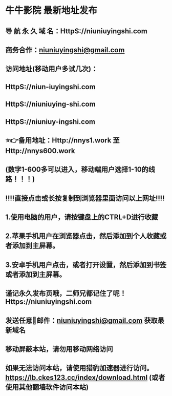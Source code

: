 # 牛牛影院 最新地址发布 
## 导 航 永 久 域 名：HttpS://niuniuyingshi.com
## 商务合作：niuniuyingshi@gmail.com

## 访问地址(移动用户多试几次)：
## HttpS://niun-iuyingshi.com
## HttpS://niuniuying-shi.com
## HttpS://niuniuy-ingshi.com
##
## ⭐️👉备用地址：Http://nnys1.work  至 Http://nnys600.work 
## (数字1-600多可以进入，移动端用户选择1-10的线路！！！)
## 
## ‼️‼️直接点击或长按复制到浏览器里面访问以上网址‼️‼️ 
##
##
## 1.使用电脑的用户，请按键盘上的CTRL+D进行收藏
## 2.苹果手机用户在浏览器点击，然后添加到个人收藏或者添加到主屏幕。
## 3.安卓手机用户点击，或者打开设置，然后添加到书签或者添加到主屏幕。
##
## 谨记永久发布页哦，二师兄都记住了呢！Https://niuniuyingshi.com

## 发送任意📧邮件：niuniuyingshi@gmail.com 获取最新域名
##
## **移动屏蔽本站，请勿用移动网络访问**
## 如果无法访问本站，请使用猎豹加速器进行访问。https://lb.ckes123.cc/index/download.html  (或者使用其他翻墙软件访问本站)
##



